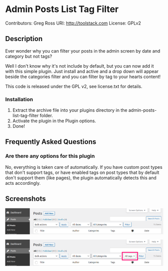 # Admin Posts List Tag Filter

Contributors: Greg Ross
URI: http://toolstack.com
License: GPLv2

## Description ##

Ever wonder why you can filter your posts in the admin screen by date and category but not tags?

Well I don't know why it's not include by default, but you can now add it with this simple plugin.  Just install and active and a drop down will appear beside the categories filter and you can filter by tag to your hearts content!

This code is released under the GPL v2, see license.txt for details.

### Installation ###

1. Extract the archive file into your plugins directory in the admin-posts-list-tag-filter folder.
2. Activate the plugin in the Plugin options.
3. Done!

## Frequently Asked Questions ##

### Are there any options for this plugin ###

No, everything is taken care of automatically.  If you have custom post types that don't support tags, or have enabled tags on post types that by default don't support them (like pages), the plugin automatically detects this and acts accordingly.

## Screenshots ##

![Post list without tag filter](https://github.com/toolstack/admin-posts-list-tag-filter/raw/main/assets/screenshot-1.png)

![Post list without tag filter](https://github.com/toolstack/admin-posts-list-tag-filter/raw/main/assets/screenshot-2.png)
